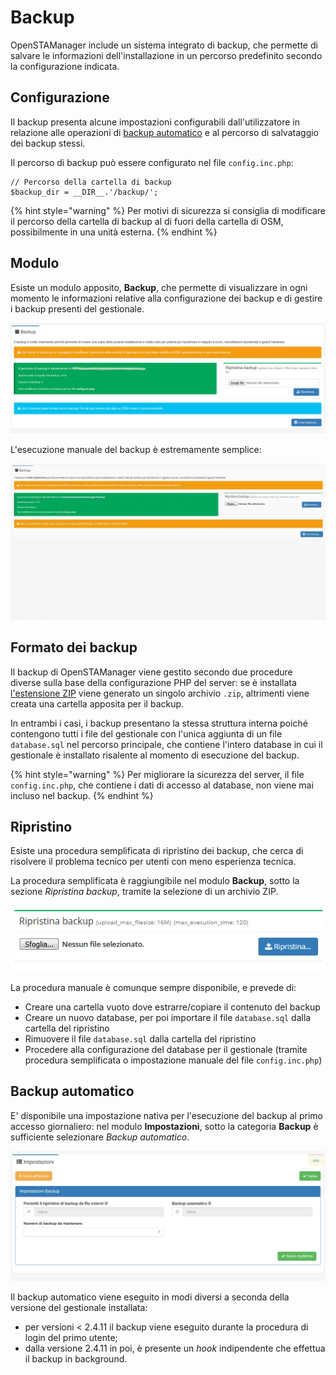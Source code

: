 # Backup

OpenSTAManager include un sistema integrato di backup, che permette di salvare le informazioni dell'installazione in un percorso predefinito secondo la configurazione indicata.

## Configurazione

Il backup presenta alcune impostazioni configurabili dall'utilizzatore in relazione alle operazioni di [backup automatico](backup.md#backup-automatico) e al percorso di salvataggio dei backup stessi.

Il percorso di backup può essere configurato nel file `config.inc.php`:

```text
// Percorso della cartella di backup
$backup_dir = __DIR__.'/backup/';
```

{% hint style="warning" %}
Per motivi di sicurezza si consiglia di modificare il percorso della cartella di backup al di fuori della cartella di OSM, possibilmente in una unità esterna.
{% endhint %}

## Modulo

Esiste un modulo apposito, **Backup**, che permette di visualizzare in ogni momento le informazioni relative alla configurazione dei backup e di gestire i backup presenti del gestionale.

![](../.gitbook/assets/image%20%287%29.png)

L'esecuzione manuale del backup è estremamente semplice:

![](../.gitbook/assets/creazionebackup%20%282%29%20%282%29%20%281%29.gif)

## Formato dei backup

Il backup di OpenSTAManager viene gestito secondo due procedure diverse sulla base della configurazione PHP del server: se è installata [l'estensione ZIP](https://www.php.net/manual/en/book.zip.php) viene generato un singolo archivio `.zip`, altrimenti viene creata una cartella apposita per il backup.

In entrambi i casi, i backup presentano la stessa struttura interna poiché contengono tutti i file del gestionale con l'unica aggiunta di un file `database.sql` nel percorso principale, che contiene l'intero database in cui il gestionale è installato risalente al momento di esecuzione del backup.

{% hint style="warning" %}
Per migliorare la sicurezza del server, il file `config.inc.php`, che contiene i dati di accesso al database, non viene mai incluso nel backup.
{% endhint %}

## Ripristino

Esiste una procedura semplificata di ripristino dei backup, che cerca di risolvere il problema tecnico per utenti con meno esperienza tecnica.

La procedura semplificata è raggiungibile nel modulo **Backup**, sotto la sezione _Ripristina backup_, tramite la selezione di un archivio ZIP.

![](../.gitbook/assets/ripristinabackup.PNG)

La procedura manuale è comunque sempre disponibile, e prevede di:

* Creare una cartella vuoto dove estrarre/copiare il contenuto del backup
* Creare un nuovo database, per poi importare il file `database.sql` dalla cartella del ripristino
* Rimuovere il file `database.sql` dalla cartella del ripristino
* Procedere alla configurazione del database per il gestionale \(tramite procedura semplificata o impostazione manuale del file `config.inc.php`\)

## Backup automatico

E' disponibile una impostazione nativa per l'esecuzione del backup al primo accesso giornaliero: nel modulo **Impostazioni**, sotto la categoria **Backup** è sufficiente selezionare _Backup automatico_.

![Opzioni disponibili per i backup](../.gitbook/assets/image%20%285%29.png)

Il backup automatico viene eseguito in modi diversi a seconda della versione del gestionale installata:

* per versioni &lt; 2.4.11 il backup viene eseguito durante la procedura di login del primo utente;
* dalla versione 2.4.11 in poi, è presente un _hook_ indipendente che effettua il backup in background.

